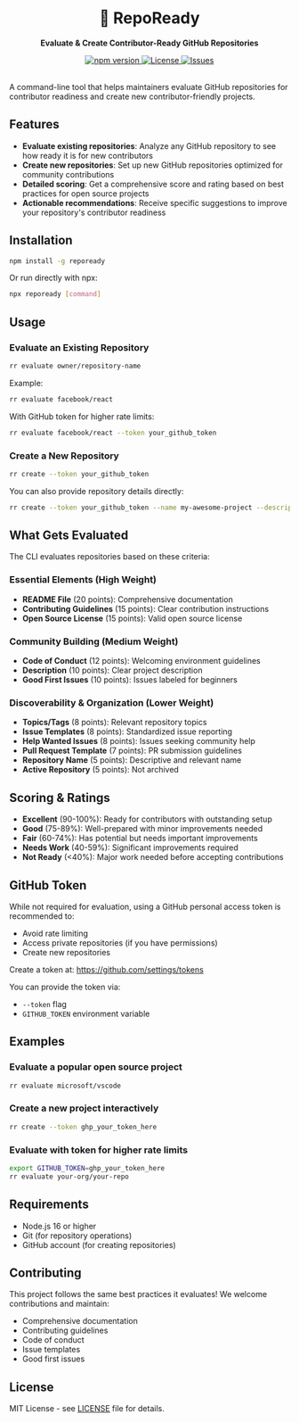 <div align="center">
  <h1>🚀 RepoReady</h1>
  <p><strong>Evaluate & Create Contributor-Ready GitHub Repositories</strong></p>
  
  <a href="https://www.npmjs.com/package/repoready">
    <img src="https://img.shields.io/npm/v/repoready?color=blue" alt="npm version">
  </a>
  <a href="https://github.com/OpenSource-Communities/RepoReady/blob/main/LICENSE">
    <img src="https://img.shields.io/badge/license-MIT-green" alt="License">
  </a>
  <a href="https://github.com/OpenSource-Communities/RepoReady/issues">
    <img src="https://img.shields.io/github/issues/OpenSource-Communities/RepoReady" alt="Issues">
  </a>
</div>

<br>

A command-line tool that helps maintainers evaluate GitHub repositories for contributor readiness and create new contributor-friendly projects.

## Features

- **Evaluate existing repositories**: Analyze any GitHub repository to see how ready it is for new contributors
- **Create new repositories**: Set up new GitHub repositories optimized for community contributions  
- **Detailed scoring**: Get a comprehensive score and rating based on best practices for open source projects
- **Actionable recommendations**: Receive specific suggestions to improve your repository's contributor readiness

## Installation

```bash
npm install -g repoready
```

Or run directly with npx:

```bash
npx repoready [command]
```

## Usage

### Evaluate an Existing Repository

```bash
rr evaluate owner/repository-name
```

Example:
```bash
rr evaluate facebook/react
```

With GitHub token for higher rate limits:
```bash
rr evaluate facebook/react --token your_github_token
```

### Create a New Repository

```bash
rr create --token your_github_token
```

You can also provide repository details directly:
```bash
rr create --token your_github_token --name my-awesome-project --description "A tool that does amazing things"
```

## What Gets Evaluated

The CLI evaluates repositories based on these criteria:

### Essential Elements (High Weight)
- **README File** (20 points): Comprehensive documentation
- **Contributing Guidelines** (15 points): Clear contribution instructions
- **Open Source License** (15 points): Valid open source license

### Community Building (Medium Weight)  
- **Code of Conduct** (12 points): Welcoming environment guidelines
- **Description** (10 points): Clear project description
- **Good First Issues** (10 points): Issues labeled for beginners

### Discoverability & Organization (Lower Weight)
- **Topics/Tags** (8 points): Relevant repository topics
- **Issue Templates** (8 points): Standardized issue reporting
- **Help Wanted Issues** (8 points): Issues seeking community help
- **Pull Request Template** (7 points): PR submission guidelines
- **Repository Name** (5 points): Descriptive and relevant name
- **Active Repository** (5 points): Not archived

## Scoring & Ratings

- **Excellent** (90-100%): Ready for contributors with outstanding setup
- **Good** (75-89%): Well-prepared with minor improvements needed
- **Fair** (60-74%): Has potential but needs important improvements
- **Needs Work** (40-59%): Significant improvements required
- **Not Ready** (<40%): Major work needed before accepting contributions

## GitHub Token

While not required for evaluation, using a GitHub personal access token is recommended to:
- Avoid rate limiting
- Access private repositories (if you have permissions)
- Create new repositories

Create a token at: https://github.com/settings/tokens

You can provide the token via:
- `--token` flag
- `GITHUB_TOKEN` environment variable

## Examples

### Evaluate a popular open source project
```bash
rr evaluate microsoft/vscode
```

### Create a new project interactively
```bash
rr create --token ghp_your_token_here
```

### Evaluate with token for higher rate limits
```bash
export GITHUB_TOKEN=ghp_your_token_here
rr evaluate your-org/your-repo
```

## Requirements

- Node.js 16 or higher
- Git (for repository operations)
- GitHub account (for creating repositories)

## Contributing

This project follows the same best practices it evaluates! We welcome contributions and maintain:

- Comprehensive documentation
- Contributing guidelines  
- Code of conduct
- Issue templates
- Good first issues

## License

MIT License - see [LICENSE](LICENSE) file for details.